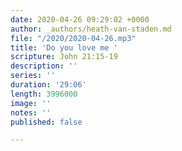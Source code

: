 ```yaml
---
date: 2020-04-26 09:29:02 +0000
author: _authors/heath-van-staden.md
file: "/2020/2020-04-26.mp3"
title: 'Do you love me '
scripture: John 21:15-19
description: ''
series: ''
duration: '29:06'
length: 3996000
image: ''
notes: ''
published: false

---
```

